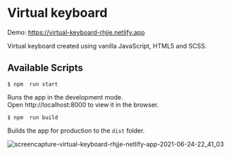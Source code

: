 # Virtual keyboard  

Demo: https://virtual-keyboard-rhjje.netlify.app  

Virtual keyboard created using vanilla JavaScript, HTML5 and SCSS.  

## Available Scripts  

` $ npm  run start `  

Runs the app in the development mode.   
Open http://localhost:8000 to view it in the browser.  

` $ npm  run build `  

Builds the app for production to the ` dist ` folder.  

![screencapture-virtual-keyboard-rhjje-netlify-app-2021-06-24-22_41_03](https://user-images.githubusercontent.com/70751993/123322792-61796880-d53d-11eb-9f76-31992f928056.png)  



